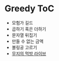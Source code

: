 # Greedy ToC

* 모험가 길드 
* 곱하기 혹은 더하기
* 문자열 뒤집기
* 만들 수 없는 금액
* 볼링공 고르기
* [무지의 먹방 라이브](https://programmers.co.kr/learn/courses/30/lessons/42891)

  